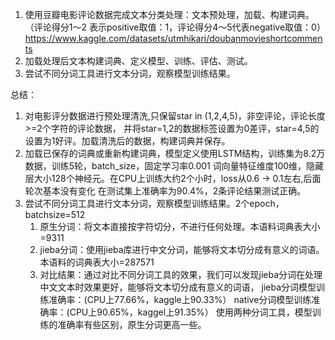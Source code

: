 1. 使用豆瓣电影评论数据完成文本分类处理：文本预处理，加载、构建词典。（评论得分1～2	表示positive取值：1，评论得分4～5代表negative取值：0）
https://www.kaggle.com/datasets/utmhikari/doubanmovieshortcomments
2. 加载处理后文本构建词典、定义模型、训练、评估、测试。
3. 尝试不同分词工具进行文本分词，观察模型训练结果。

总结：
1. 对电影评分数据进行预处理清洗,只保留star in (1,2,4,5)，非空评论，评论长度>=2个字符的评论数据，
   并将star=1,2的数据标签设置为0差评，star=4,5的设置为1好评。加载清洗后的数据，构建词典并保存。
2. 加载已保存的词典或重新构建词典，模型定义使用LSTM结构，训练集为8.2万数据，训练5轮，batch_size，固定学习率0.001
   词向量特征维度100维，隐藏层大小128个神经元。在CPU上训练大约2个小时，loss从0.6 -> 0.1左右,后面轮次基本没有变化
   在测试集上准确率为90.4%，2条评论结果测试正确。
3. 尝试不同分词工具进行文本分词，观察模型训练结果。2个epoch，batchsize=512
   1) 原生分词：将文本直接按字符切分，不进行任何处理。本语料词典表大小=9311
   2) jieba分词：使用jieba库进行中文分词，能够将文本切分成有意义的词语。本语料的词典表大小=287571
   3) 对比结果：通过对比不同分词工具的效果，我们可以发现jieba分词在处理中文文本时效果更好，能够将文本切分成有意义的词语，
      jieba分词模型训练准确率：(CPU上77.66%，kaggle上90.33%）
      native分词模型训练准确率：(CPU上90.65%，kaggel上91.35%）
      使用两种分词工具，模型训练的准确率有些区别，原生分词更高一些。
